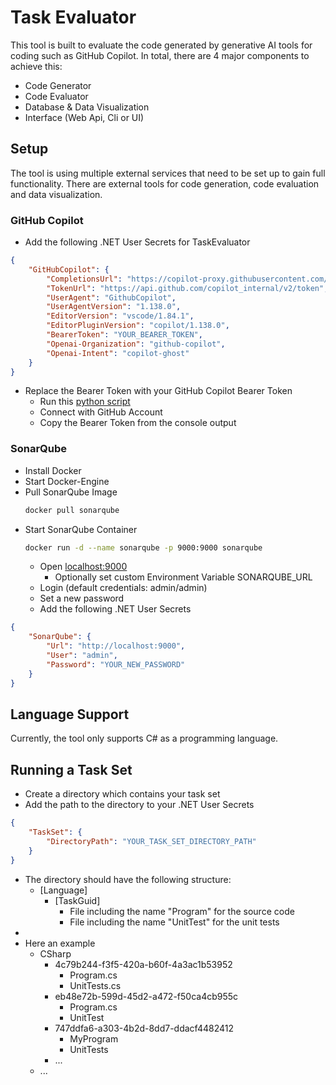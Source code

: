 # Task Evaluator

This tool is built to evaluate the code generated by generative AI tools for coding such as GitHub Copilot.
In total, there are 4 major components to achieve this:

- Code Generator
- Code Evaluator
- Database & Data Visualization
- Interface (Web Api, Cli or UI)

## Setup

The tool is using multiple external services that need to be set up to gain full functionality.
There are external tools for code generation, code evaluation and data visualization.

### GitHub Copilot

- Add the following .NET User Secrets for TaskEvaluator

```json
{
    "GitHubCopilot": {
        "CompletionsUrl": "https://copilot-proxy.githubusercontent.com/v1/engines/copilot-codex/completions",
        "TokenUrl": "https://api.github.com/copilot_internal/v2/token",
        "UserAgent": "GithubCopilot",
        "UserAgentVersion": "1.138.0",
        "EditorVersion": "vscode/1.84.1",
        "EditorPluginVersion": "copilot/1.138.0",
        "BearerToken": "YOUR_BEARER_TOKEN",
        "Openai-Organization": "github-copilot",
        "Openai-Intent": "copilot-ghost"
    }
}
```

- Replace the Bearer Token with your GitHub Copilot Bearer Token
    - Run this [python script](https://github.com/aaamoon/copilot-gpt4-service/blob/master/shells/get_copilot_token.py)
    - Connect with GitHub Account
    - Copy the Bearer Token from the console output

### SonarQube

- Install Docker
- Start Docker-Engine
- Pull SonarQube Image
    ```bash
    docker pull sonarqube
    ```
- Start SonarQube Container
    ```bash
    docker run -d --name sonarqube -p 9000:9000 sonarqube
    ```
    - Open [localhost:9000](http://localhost:9000)
        - Optionally set custom Environment Variable SONARQUBE_URL
    - Login (default credentials: admin/admin)
    - Set a new password
    - Add the following .NET User Secrets

```json
{
    "SonarQube": {
        "Url": "http://localhost:9000",
        "User": "admin",
        "Password": "YOUR_NEW_PASSWORD"
    }
}
```

## Language Support

Currently, the tool only supports C# as a programming language.

## Running a Task Set

- Create a directory which contains your task set
- Add the path to the directory to your .NET User Secrets
```json
{
    "TaskSet": {
        "DirectoryPath": "YOUR_TASK_SET_DIRECTORY_PATH"
    }
}
```

- The directory should have the following structure:
  - [Language]
    - [TaskGuid]
      - File including the name "Program" for the source code
      - File including the name "UnitTest" for the unit tests
- 
- Here an example
    - CSharp
        - 4c79b244-f3f5-420a-b60f-4a3ac1b53952
            - Program.cs
            - UnitTests.cs
        - eb48e72b-599d-45d2-a472-f50ca4cb955c
            - Program.cs
            - UnitTest
        - 747ddfa6-a303-4b2d-8dd7-ddacf4482412
            - MyProgram
            - UnitTests
        - ...
    - ...